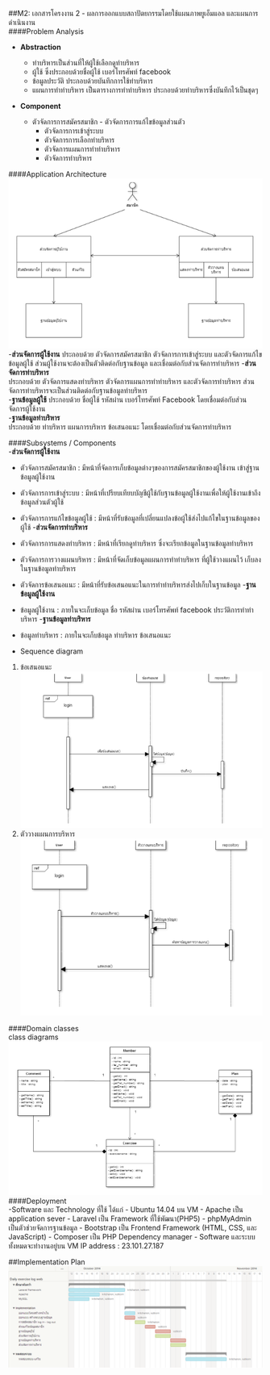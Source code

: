 ##M2: เอกสารโครงงาน 2 - ผลการออกแบบสถาปัตยกรรมโดยใช้แผนภาพยูเอ็มแอล และแผนการดำเนินงาน    
####Problem Analysis  
 - **Abstraction**  
    - ท่าบริหารเป็นส่วนที่ให้ผู้ใช้เลือกดูท่าบริหาร
    - ผู้ใช้  ซึ่งประกอบด้วยชื่อผู้ใช้ เบอร์โทรศัพท์ facebook  
    - ข้อมูลประวัติ  ประกอบด้วยบันทึกการใช้ท่าบริหาร  
    - แผนการทำท่าบริหาร  เป็นตารางการทำท่าบริหาร ประกอบด้วยท่าบริหารซึ่งบันทึกไว้เป็นชุดๆ  
    
- **Component**   
    -  ตัวจัดการการสมัครสมาชิก
	  -  ตัวจัดการการแก้ไขข้อมูลส่วนตัว
		-  ตัวจัดการการเข้าสู่ระบบ
		-  ตัวจัดการการเลือกท่าบริหาร
		-  ตัวจัดการแผนการทำท่าบริหาร
		-  ตัวจัดการท่าบริหาร   
		
####Application Architecture   
![alt text](https://github.com/CE-KMITL-OOAD-2014/Daily-exercise-log/blob/master/doc/img/application%20architecture.PNG)   
-**ส่วนจัดการผู้ใช้งาน**
       ประกอบด้วย ตัวจัดการสมัครสมาชิก ตัวจัดการการเข้าสู่ระบบ และตัวจัดการแก้ไขข้อมูลผู้ใช้ ส่วนผู้ใช้งานจะต้องเป็นตัวติดต่อกับฐานข้อมูล และเชื่อมต่อกับส่วนจัดการท่าบริหาร
-**ส่วนจัดการท่าบริหาร**  
      ประกอบด้วย ตัวจัดการแสดงท่าบริหาร ตัวจัดการแผนการทำท่าบริหาร และตัวจัดการท่าบริหาร ส่วนจัดการท่าบริหารจะเป็นส่วนติดต่อกับฐานข้อมูลท่าบริหาร                                                 
-**ฐานข้อมูลผู้ใช้**
      ประกอบด้วย ชื่อผู้ใช้ รหัสผ่าน เบอร์โทรศัพท์ Facebook โดยเชื่อมต่อกับส่วนจัดการผู้ใช้งาน   
-**ฐานข้อมูลท่าบริหาร**  
      ประกอบด้วย ท่าบริหาร แผนการบริหาร ข้อเสนอแนะ โดยเชื่อมต่อกับส่วนจัดการท่าบริหาร    
      
####Subsystems / Components   
-**ส่วนจัดการผู้ใช้งาน**  
   -	ตัวจัดการสมัครสมาชิก  :  มีหน้าที่จัดการเก็บข้อมูลต่างๆของการสมัครสมาชิกของผู้ใช้งาน เข้าสู่ฐานข้อมูลผู้ใช้งาน
   -	ตัวจัดการการเข้าสู่ระบบ  :  มีหน้าที่เปรียบเทียบบัญชีผู้ใช้กับฐานข้อมูลผู้ใช้งานเพื่อให้ผู้ใช้งานเข้าถึงข้อมูลส่วนตัวผู้ใช้
   -	ตัวจัดการการแก้ไขข้อมูลผู้ใช้  :  มีหน้าที่รับข้อมูลที่เปลี่ยนแปลงข้อผู้ใช้ส่งไปแก้ไขในฐานข้อมูลของผู้ใช้
-**ส่วนจัดการท่าบริหาร**   
   -	ตัวจัดการการแสดงท่าบริหาร  :  มีหน้าที่เรียกดูท่าบริหาร ซึ่งจะเรียกข้อมูลในฐานข้อมูลท่าบริหาร 
   -	ตัวจัดการการวางแผนบริหาร  :  มีหน้าที่จัดเก็บข้อมูลแผนการทำท่าบริหาร ที่ผู้ใช้วางแผนไว้ เก็บลงในฐานข้อมูลท่าบริหาร
   -	ตัวจัดการข้อเสนอแนะ  :  มีหน้าที่รับข้อเสนอแนะในการทำท่าบริหารส่งไปเก็บในฐานข้อมูล
   -**ฐานข้อมูลผู้ใช้งาน**  
   -	ข้อมูลผู้ใช้งาน  :   ภายในจะเก็บข้อมูล ชื่อ รหัสผ่าน เบอร์โทรศัพท์ facebook  ประวัติการทำท่าบริหาร
-**ฐานข้อมูลท่าบริหาร**  
   -	ข้อมูลท่าบริหาร  :  ภายในจะเก็บข้อมูล ท่าบริหาร  ข้อเสนอแนะ    
   
- Sequence diagram
1. ข้อเสนอแนะ   
![alt text](https://github.com/CE-KMITL-OOAD-2014/Daily-exercise-log/blob/master/doc/img/Sequence%20diagram.PNG)        
2. ตัววางแผนการบริหาร   
![alt text](https://github.com/CE-KMITL-OOAD-2014/Daily-exercise-log/blob/master/doc/img/Sequence%20diagram2.PNG)   

####Domain classes    
   class diagrams    
   ![alt text](https://github.com/CE-KMITL-OOAD-2014/Daily-exercise-log/blob/master/doc/img/Domain%20class.PNG) 
####Deployment      
  -Software และ Technology ที่ใช้ ได้แก่
     - Ubuntu 14.04 บน VM 
     - Apache เป็น application sever - Laravel เป็น Framework ที่ใช้พัฒนา(PHP5)
     - phpMyAdmin เป็นตัวช่วยจัดการฐานข้อมูล 
     - Bootstrap เป็น Frontend Framework (HTML, CSS, และ JavaScript)
     - Composer เป็น PHP Dependency manager 
     - Software และระบบทั้งหมดจะทำงานอยู่บน VM IP address : 23.101.27.187       
     
##Implementation Plan  
![alt text](https://github.com/CE-KMITL-OOAD-2014/Daily-exercise-log/blob/master/doc/img/implementationPlan.PNG)  
